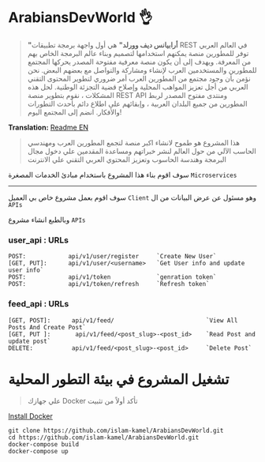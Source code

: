 # ArabiansDevWorld 👌
> **"أرابيانس ديف وورلد"** هي أول واجهة برمجة تطبيقات REST في العالم العربي
> توفر للمطورين منصة يمكنهم استخدامها لتصميم وبناء عالم البرمجة الخاص بهم من المعرفة.
> ويهدف إلى أن يكون منصة معرفية مفتوحة المصدر يحركها المجتمع للمطورين والمستخدمين العرب
> لإنشاء ومشاركة والتواصل مع بعضهم البعض. نحن نؤمن بأن وجود مجتمع من المطورين العرب
> أمر ضروري لتطوير المحتوى التقني العربي من أجل تعزيز المواهب المحلية وإصلاح قضية التجزئة الوطنية.
> لحل هذه المشكلات ، نقوم بتطوير منصة REST API ومنتدى مفتوح المصدر لربط المطورين من جميع البلدان العربية ،
> وإبقائهم على اطلاع دائم بأحدث التطورات والأفكار. انضم إلى المجتمع اليوم!

**Translation:**
[Readme EN](README_en.md)

>هذا المشروع هو طموح لانشاء اكبر منصة لتجمع المطورين العرب
>ومهندسي الحاسب الآلي من حول العالم
>لنشر خبراتهم ومساعدة المقدمين علي دخول مجال البرمجة وهندسة الحاسوب
>وتعزيز المحتوي العربي التقني علي الانترنت

سوف اقوم بناء هذا المشروع باستخدام مبادئ  الخدمات المصغرة `Microservices`

---
سوف اقوم بعمل مشروع خاص بي العميل `Client`  وهو مسئول عن عرض البيانات من ال `APIs`

وبالطبع انشاء مشروع `APIs`


### user_api : URLs
```shell
POST:            api/v1/user/register     `Create New User`
[GET, PUT]:      api/v1/user/<username>   `Get User info and update user info` 
POST:            api/v1/token             `genration token`
POST:            api/v1/token/refresh     `Refresh token`
```

### feed_api : URLs
```shell
[GET, POST]:      api/v1/feed/                          `View All Posts And Create Post`
[GET, PUT ]:       api/v1/feed/<post_slug>-<post_id>    `Read Post and update post`
DELETE:           api/v1/feed/<post_slug>-<post_id>     `Delete Post`
```

# تشغيل المشروع في بيئة التطور المحلية
> علي جهازك Docker تأكد أولاً من تثبيت 

[Install Docker](https://docs.docker.com/get-docker/)

```shell
git clone https://github.com/islam-kamel/ArabiansDevWorld.git
cd https://github.com/islam-kamel/ArabiansDevWorld.git
docker-compose build
docker-compose up
```
